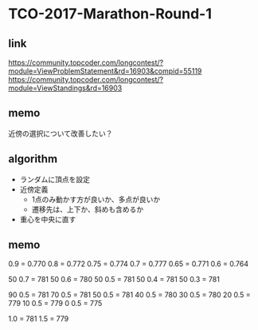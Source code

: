 # TCO-2017-Marathon-Round-1

## link

https://community.topcoder.com/longcontest/?module=ViewProblemStatement&rd=16903&compid=55119
https://community.topcoder.com/longcontest/?module=ViewStandings&rd=16903

## memo

近傍の選択について改善したい？

## algorithm

- ランダムに頂点を設定
- 近傍定義
    - 1点のみ動かす方が良いか、多点が良いか
    - 遷移先は、上下か、斜めも含めるか
- 重心を中央に直す

## memo

0.9  = 0.770
0.8  = 0.772
0.75 = 0.774
0.7  = 0.777
0.65 = 0.771
0.6  = 0.764

50 0.7 = 781
50 0.6 = 780
50 0.5 = 781
50 0.4 = 781
50 0.3 = 781

90 0.5 = 781
70 0.5 = 781
50 0.5 = 781
40 0.5 = 780
30 0.5 = 780
20 0.5 = 779
10 0.5 = 779
 0 0.5 = 775

1.0 = 781
1.5 = 779